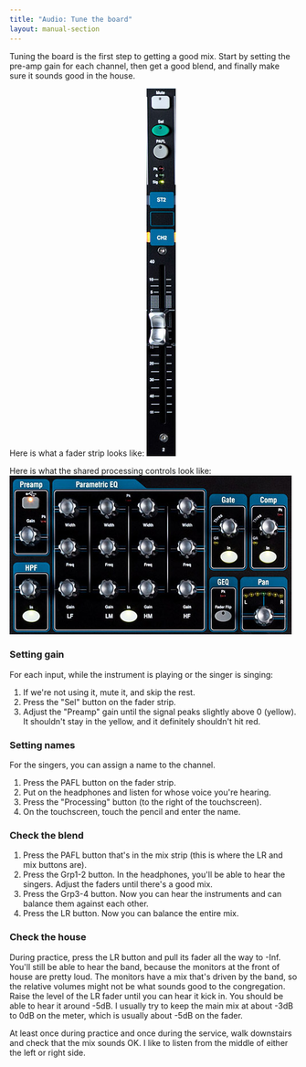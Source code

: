 ```yaml
---
title: "Audio: Tune the board"
layout: manual-section
---
```


Tuning the board is the first step to getting a good mix. Start by setting the pre-amp gain for each channel, then get a good blend, and finally make sure it sounds good in the house.

Here is what a fader strip looks like:
![](/images/fader-strip.jpg)

Here is what the shared processing controls look like:
![](/images/processing-controls.jpg)

### Setting gain

For each input, while the instrument is playing or the singer is singing:

1. If we're not using it, mute it, and skip the rest.
2. Press the "Sel" button on the fader strip.
3. Adjust the "Preamp" gain until the signal peaks slightly above 0 (yellow). It shouldn't stay in the yellow, and it definitely shouldn't hit red.

### Setting names

For the singers, you can assign a name to the channel.

1. Press the PAFL button on the fader strip.
2. Put on the headphones and listen for whose voice you're hearing.
3. Press the "Processing" button (to the right of the touchscreen).
4. On the touchscreen, touch the pencil and enter the name.


### Check the blend

1. Press the PAFL button that's in the mix strip (this is where the LR and mix buttons are).
2. Press the Grp1-2 button. In the headphones, you'll be able to hear the singers. Adjust the faders until there's a good mix.
3. Press the Grp3-4 button. Now you can hear the instruments and can balance them against each other.
4. Press the LR button. Now you can balance the entire mix.

### Check the house

During practice, press the LR button and pull its fader all the way to -Inf. You'll still be able to hear the band, because the monitors at the front of house are pretty loud. The monitors have a mix that's driven by the band, so the relative volumes might not be what sounds good to the congregation. Raise the level of the LR fader until you can hear it kick in. You should be able to hear it around -5dB. I usually try to keep the main mix at about -3dB to 0dB on the meter, which is usually about -5dB on the fader.

At least once during practice and once during the service, walk downstairs and check that the mix sounds OK. I like to listen from the middle of either the left or right side.
